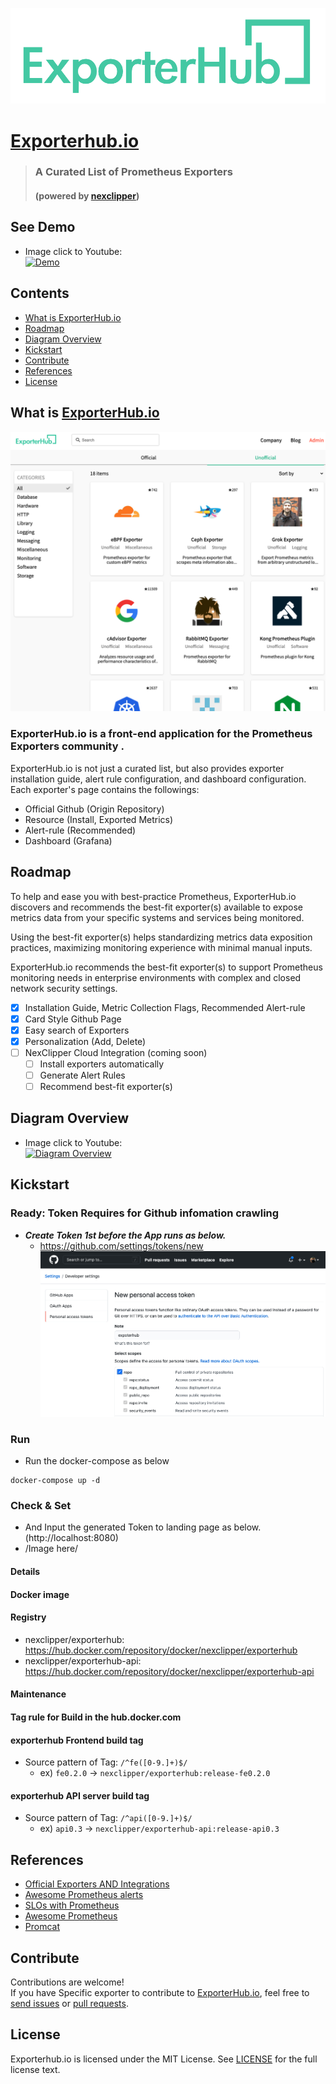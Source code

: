 ![exporterhub](./assets/ExporterHub_Logo_H.png)
# [Exporterhub.io](https://exporterhub.io/)
> ### A Curated List of Prometheus Exporters 
> #### (powered by [nexclipper](https://nexclipper.io))

## See Demo
* Image click to Youtube:  
  [![Demo](https://i9.ytimg.com/vi_webp/wa4dknZk7Kk/mqdefault.webp?time=1607652600000&sqp=CPipy_4F&rs=AOn4CLA7c-9FgkH5RvelpCLJATxsksl6PA)](https://youtu.be/wa4dknZk7Kk)



## Contents
- [What is ExporterHub.io](https://github.com/NexClipper/exporterhub.io#what-is-exporterhubio)
- [Roadmap](https://github.com/NexClipper/exporterhub.io#roadmap)
- [Diagram Overview](https://github.com/NexClipper/exporterhub.io#diagram-overview)
- [Kickstart](https://github.com/NexClipper/exporterhub.io#kickstart)
- [Contribute](https://github.com/NexClipper/exporterhub.io#contribute)
- [References](https://github.com/NexClipper/exporterhub.io#references)
- [License](https://github.com/NexClipper/exporterhub.io#license)

## What is [ExporterHub.io](https://exporterhub.io/)
![landingpage](./assets/screen_01.png)

### ExporterHub.io is a front-end application for the Prometheus Exporters community .
ExporterHub.io is not just a curated list, but also provides exporter installation guide, alert rule configuration, and dashboard configuration.
Each exporter's page contains the followings:
- Official Github (Origin Repository)
- Resource (Install, Exported Metrics)
- Alert-rule (Recommended)
- Dashboard (Grafana)


## Roadmap
To help and ease you with best-practice Prometheus, ExporterHub.io discovers and recommends the best-fit exporter(s) available to expose metrics data from your specific systems and services being monitored.

Using the best-fit exporter(s) helps standardizing metrics data exposition practices, maximizing monitoring experience with minimal manual inputs.

ExporterHub.io recommends the best-fit exporter(s) to support Prometheus monitoring needs in enterprise environments with complex and closed network security settings.


* [x] Installation Guide, Metric Collection Flags, Recommended Alert-rule
* [x] Card Style Github Page
* [x] Easy search of Exporters
* [x] Personalization (Add, Delete)
* [ ] NexClipper Cloud Integration (coming soon)
  * [ ] Install exporters automatically
  * [ ] Generate Alert Rules
  * [ ] Recommend best-fit exporter(s)

## Diagram Overview
  * Image click to Youtube:  
  [![Diagram Overview](https://img.youtube.com/vi/pPZfNi6qms4/0.jpg)](https://youtu.be/pPZfNi6qms4)

## Kickstart
### Ready: Token Requires for Github infomation crawling
* ___Create Token 1st before the App runs as below.___
   * https://github.com/settings/tokens/new
![Token Generator](assets/create_a_token_first_N.png)

### Run
* Run the docker-compose as below
```
docker-compose up -d
```

### Check & Set
* And Input the generated Token to landing page as below. (http://localhost:8080)
 * /Image here/ 


#### Details
#### Docker image
#### Registry
- nexclipper/exporterhub: https://hub.docker.com/repository/docker/nexclipper/exporterhub
- nexclipper/exporterhub-api: https://hub.docker.com/repository/docker/nexclipper/exporterhub-api


#### Maintenance
#### Tag rule for Build in the hub.docker.com
#### exporterhub Frontend build tag
* Source pattern of Tag: `/^fe([0-9.]+)$/` 
   * ex) `fe0.2.0` -> `nexclipper/exporterhub:release-fe0.2.0`
#### exporterhub API server build tag
* Source pattern of Tag: `/^api([0-9.]+)$/` 
   * ex) `api0.3` -> `nexclipper/exporterhub-api:release-api0.3`


## References
- [Official Exporters AND Integrations](https://prometheus.io/docs/instrumenting/exporters/)
- [Awesome Prometheus alerts](https://awesome-prometheus-alerts.grep.to/)
- [SLOs with Prometheus](https://promtools.dev/)
- [Awesome Prometheus](https://github.com/roaldnefs/awesome-prometheus)
- [Promcat](https://promcat.io/)

## Contribute
Contributions are welcome!   
If you have Specific exporter to contribute to [ExporterHub.io](https://exporterhub.io/), feel free to [send issues](https://github.com/NexClipper/exporterhub.io/issues) or [pull requests](https://github.com/NexClipper/exporterhub.io/pulls).  

## License
Exporterhub.io is licensed under the MIT License. See [LICENSE](https://github.com/NexClipper/exporterhub.io/blob/master/LICENSE) for the full license text.
